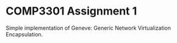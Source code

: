 # COMP3301 Assignment 1
Simple implementation of Geneve: Generic Network Virtualization Encapsulation.
